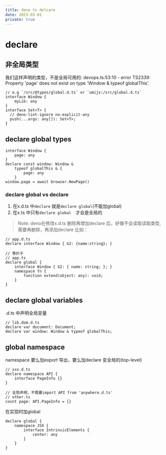 ```yaml
---
title: deno ts delcare
date: 2023-03-01
private: true
---
```

# declare
## 非全局类型
我们这样声明的类型，不是全局可用的: devops.ts:53:10 - error TS2339: Property 'page' does not exist on type 'Window & typeof globalThis'.

    // e.g `/src/@types/global.d.ts` or `umijs:/src/global.d.ts`
    interface Window {
        myLib: any
    }
    interface Set<T> {
      // deno-lint-ignore no-explicit-any
      push(...args: any[]): Set<T>;
    }

## declare global types
    interface Window {
        page: any
    }
    declare const window: Window &
        typeof globalThis & {
            page: any
        }
    window.page = await browser.NewPage()

### declare global vs declare
1. 在x.d.ts 中`declare` 就是`declare global`(不能加global)
2. 在x.ts 中只有`declare global`　才会是全局的
> Note: deno在修改x.d.ts 删除再增加declare 后，好像不会读取读取类型, 需要再删除，再添加declare
比如：

    // app.d.ts
    declare interface Window { G2: {name:string}; }

    // 等价于
    // app.ts
    declare global {
        interface Window { G2: { name: string; }; }
        namespace fn {
            function extend(object: any): void;
        }
    }

## declare global variables
.d.ts 中声明全局变量

    // lib.dom.d.ts
    declare var document: Document;
    declare var window: Window & typeof globalThis;

## global namespace
namespace 要么加export 导出，要么加declare 变全局的(top-level)

    // xxx.d.ts
    declare namespace API {
        interface PageInfo {}
    }

    // 全局声明，不需要import API from 'anywhere.d.ts'
    // other.ts
    cosnt page: API.PageInfo = {}

在实现时加global

    declare global {
        namespace JSX {
            interface IntrinsicElements {
                center: any
            }
        }
    }